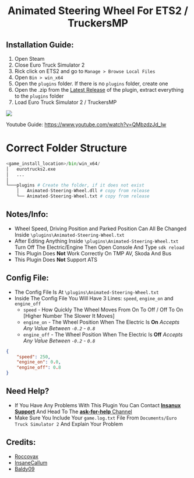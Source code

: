 <h1 align="center">
Animated Steering Wheel For ETS2 / TruckersMP
</h1>

## Installation Guide:
1. Open Steam
2. Close Euro Truck Simulator 2
3. Rick click on ETS2 and go to `Manage > Browse Local Files` 
4. Open `Bin > win_x64`
5. Open the `plugins` folder.  If there is no `plugins` folder, create one
6. Open the .zip from the [Latest Release](https://github.com/Insanux-Mods/Animated-Steering-Wheel/releases/latest) of the plugin, extract everything to the `plugins` folder
7. Load Euro Truck Simulator 2 / TruckersMP

![](https://github.com/Insanux-Mods/Animated-Steering-Wheel/blob/main/install.gif)

Youtube Guide: https://www.youtube.com/watch?v=QMbzdzJd_lw

# Correct Folder Structure
```python
<game_install_location>/bin/win_x64/
│   eurotrucks2.exe
│   ...
│
└───plugins # Create the folder, if it does not exist
    │   Animated-Steering-Wheel.dll # copy from release
    └── Animated-Steering-Wheel.txt # copy from release
```

## Notes/Info:
- Wheel Speed, Driving Position and Parked Position Can All Be Changed Inside `\plugins\Animated-Steering-Wheel.txt`
- After Editing Anything Inside `\plugins\Animated-Steering-Wheel.txt` Turn Off The Electric/Engine Then Open Console And Type `sdk reload`
- This Plugin Does **Not** Work Correctly On TMP AV, Skoda And Bus
- This Plugin Does **Not** Support ATS

## Config File:
- The Config File Is At `\plugins\Animated-Steering-Wheel.txt`
- Inside The Config File You Will Have 3 Lines: `speed`, `engine_on` and `engine_off`
  - `speed` - How Quickly The Wheel Moves From On To Off / Off To On [Higher Number The Slower It Moves]
  - `engine_on` - The Wheel Position When The Electric Is **On** *Accepts Any Value Between `-0.2` - `0.8`*
  - `engine_off` - The Wheel Position When The Electric Is **Off** *Accepts Any Value Between `-0.2` - `0.8`*
```json
{
	"speed": 250,
	"engine_on": 0.0,
	"engine_off": 0.8
}
```
 
## Need Help?
- If You Have Any Problems With This Plugin You Can Contact [**Insanux Support**](https://discord.gg/insanux) And Head To The [**ask-for-help** Channel](https://discord.com/channels/737213060233822269/1032370614738100324)
- Make Sure You Include Your `game.log.txt` File From `Documents/Euro Truck Simulator 2` And Explain Your Problem

## Credits:
- [Roccovax](https://github.com/dariowouters)
- [InsaneCallum](https://github.com/Callum-Bell)
- [Baldy09](https://github.com/Baldywaldy09)

